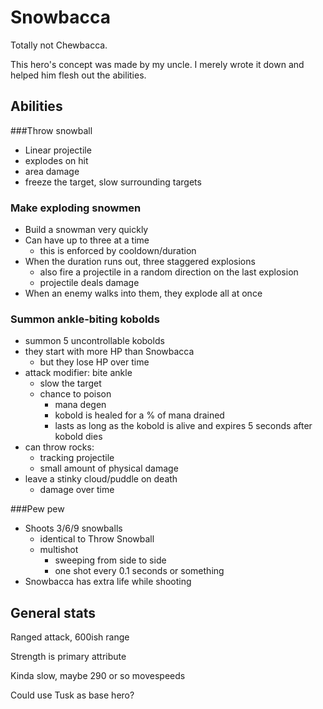 # Snowbacca

Totally not Chewbacca.

This hero's concept was made by my uncle. I merely wrote
it down and helped him flesh out the abilities.

## Abilities

###Throw snowball
 - Linear projectile
 - explodes on hit
 - area damage
 - freeze the target, slow surrounding targets

### Make exploding snowmen
 - Build a snowman very quickly
 - Can have up to three at a time
   - this is enforced by cooldown/duration 
 - When the duration runs out, three staggered explosions
   - also fire a projectile in a random direction on the last explosion
   - projectile deals damage
 - When an enemy walks into them, they explode all at once

### Summon ankle-biting kobolds
 - summon 5 uncontrollable kobolds
 - they start with more HP than Snowbacca
   - but they lose HP over time
 - attack modifier: bite ankle
   - slow the target
   - chance to poison
     - mana degen
     - kobold is healed for a % of mana drained
     - lasts as long as the kobold is alive and expires 5 seconds after kobold dies
 - can throw rocks:
   - tracking projectile
   - small amount of physical damage
 - leave a stinky cloud/puddle on death
   - damage over time

###Pew pew
 - Shoots 3/6/9 snowballs
   - identical to Throw Snowball
   - multishot
     - sweeping from side to side
      - one shot every 0.1 seconds or something
 - Snowbacca has extra life while shooting

## General stats

Ranged attack, 600ish range

Strength is primary attribute

Kinda slow, maybe 290 or so movespeeds

Could use Tusk as base hero?